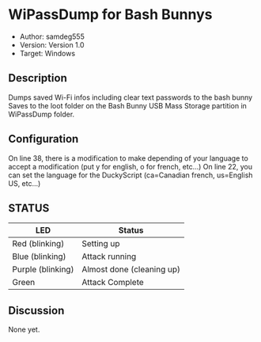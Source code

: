 # WiPassDump for Bash Bunnys

* Author: samdeg555
* Version: Version 1.0
* Target: Windows

## Description

Dumps saved Wi-Fi infos including clear text passwords to the bash bunny
Saves to the loot folder on the Bash Bunny USB Mass Storage partition in WiPassDump folder.

## Configuration

On line 38, there is a modification to make depending of your language to accept a modification (put y for english, 
o for french, etc...)
On line 22, you can set the language for the DuckyScript (ca=Canadian french, us=English US, etc...)

## STATUS

| LED                | Status                                       |
| ------------------ | -------------------------------------------- |
| Red (blinking)     | Setting up                                   |
| Blue (blinking)    | Attack running                               |
| Purple (blinking)  | Almost done (cleaning up)                    |
| Green              | Attack Complete                              |

## Discussion
None yet. 
